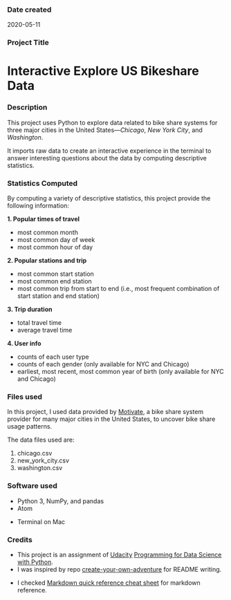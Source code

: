### Date created
2020-05-11

### Project Title
# Interactive Explore US Bikeshare Data

### Description
This project uses Python to explore data related to bike share systems for three major cities in the United States—*Chicago*, *New York City*, and *Washington*.  

It imports raw data to create an interactive experience in the terminal to answer interesting questions about the data by computing descriptive statistics.

### Statistics Computed
By computing a variety of descriptive statistics, this project provide the following information:

**1. Popular times of travel**
* most common month
* most common day of week
* most common hour of day

**2. Popular stations and trip**
* most common start station
* most common end station
* most common trip from start to end (i.e., most frequent combination of start station and end station)

**3. Trip duration**
* total travel time
* average travel time

**4. User info**
* counts of each user type
* counts of each gender (only available for NYC and Chicago)
* earliest, most recent, most common year of birth (only available for NYC and Chicago)

### Files used
In this project, I used data provided by [Motivate](https://www.motivateco.com/), a bike share system provider for many major cities in the United States, to uncover bike share usage patterns.

The data files used are:
1. chicago.csv
2. new_york_city.csv
3. washington.csv

### Software used
* Python 3, NumPy, and pandas
* Atom
- Terminal on Mac

### Credits
* This project is an assignment of [Udacity](https://www.udacity.com/) [Programming for Data Science with Python](https://classroom.udacity.com/nanodegrees/nd104/dashboard/overview).
* I was inspired by repo [create-your-own-adventure](https://github.com/udacity/create-your-own-adventure/blob/master/README.md) for README writing.  
- I checked [Markdown quick reference cheat sheet](https://wordpress.com/support/markdown-quick-reference/) for markdown reference.
